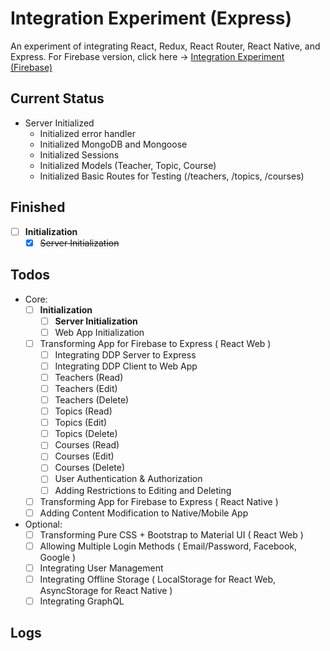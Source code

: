 # Integration Experiment (Express)
An experiment of integrating React, Redux, React Router, React Native, and Express.
For Firebase version, click here -> [Integration Experiment (Firebase)](https://github.com/exchange321/integration-experiment-firebase/)

## Current Status
* Server Initialized
    - Initialized error handler
    - Initialized MongoDB and Mongoose
    - Initialized Sessions
    - Initialized Models (Teacher, Topic, Course)
    - Initialized Basic Routes for Testing (/teachers, /topics, /courses)

## Finished
- [ ] **Initialization**
    - [x] ~~Server Initialization~~

## Todos
* Core:
    - [ ] **Initialization**
        - [ ] **Server Initialization**
        - [ ] Web App Initialization
    - [ ] Transforming App for Firebase to Express ( React Web )
        - [ ] Integrating DDP Server to Express
        - [ ] Integrating DDP Client to Web App
        - [ ] Teachers (Read)
        - [ ] Teachers (Edit)
        - [ ] Teachers (Delete)
        - [ ] Topics (Read)
        - [ ] Topics (Edit)
        - [ ] Topics (Delete)
        - [ ] Courses (Read)
        - [ ] Courses (Edit)
        - [ ] Courses (Delete)
        - [ ] User Authentication & Authorization
        - [ ] Adding Restrictions to Editing and Deleting
    - [ ] Transforming App for Firebase to Express ( React Native )
    - [ ] Adding Content Modification to Native/Mobile App
    
* Optional: 
    - [ ] Transforming Pure CSS + Bootstrap to Material UI ( React Web )
    - [ ] Allowing Multiple Login Methods ( Email/Password, Facebook, Google )
    - [ ] Integrating User Management
    - [ ] Integrating Offline Storage ( LocalStorage for React Web, AsyncStorage for React Native )
    - [ ] Integrating GraphQL
    
## Logs
